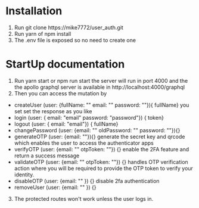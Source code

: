 #  Installation
1. Run git clone https://mike7772/user_auth.git
2. Run yarn of npm install
3. The .env file is exposed so no need to create one
   
# StartUp documentation
1. Run yarn start or npm run start the server will run in port 4000 and the the apollo graphql server is available in http://localhost:4000/graphql
2. Then you can access the mutation by 
  - createUser (user: {fullName: "" email: "" password: ""}){ fullName} you set set the response as you like
  - login (user: { email: "email"  password: "password"}) { token} 
  - logout (user: { email: "email"}) { fullName}
  - changePassword (user: {email: "" oldPassword: "" password: ""}){}
  - generateOTP (user: {email: ""}){}       generate the secret key and qrcode which enables the user to access the authenticator apps
  - verifyOTP (user: {email: "" otpToken: ""}) {}    enable the 2FA feature and return a success message
  - validateOTP (user: {email: "" otpToken: ""}) {}  handles OTP verification action where you will be required to provide the OTP token to verify your identity.
  - disableOTP (user: {email: "" }) {}    disable 2fa authentication
  - removeUser (user: {email: "" }) {}

3. The protected routes won't work unless the user logs in.